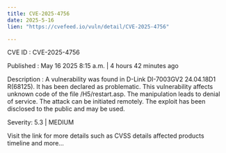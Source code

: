 ```yaml
---
title: CVE-2025-4756
date: 2025-5-16
lien: "https://cvefeed.io/vuln/detail/CVE-2025-4756"

---
```


CVE ID : CVE-2025-4756

Published :  May 16
2025
8:15 a.m. | 4 hours
42 minutes ago

Description : A vulnerability was found in D-Link DI-7003GV2 24.04.18D1 R(68125). It has been declared as problematic. This vulnerability affects unknown code of the file /H5/restart.asp. The manipulation leads to denial of service. The attack can be initiated remotely. The exploit has been disclosed to the public and may be used.

Severity: 5.3 | MEDIUM

Visit the link for more details
such as CVSS details
affected products
timeline
and more...
